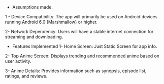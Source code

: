 - Assumptions made.
  
1 - Device Compatibility: The app will primarily be used on Android devices running Android 6.0 (Marshmallow) or higher.

2- Network Dependency: Users will have a stable internet connection for streaming and downloading.

- Features Implemented
1- Home Screen: Just Static Screen for app info.
  
2- Top Anime Screen: Displays trending and recommended anime based on user activity.

3- Anime Details: Provides information such as synopsis, episode list, ratings, and reviews.
